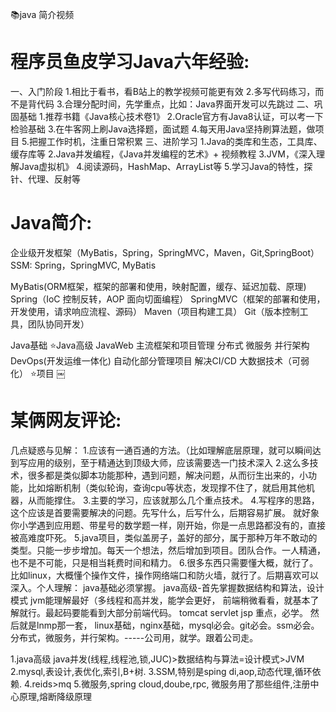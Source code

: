 📚java 简介视频

# 程序员鱼皮学习Java六年经验:
一、入门阶段
1.相比于看书，看B站上的教学视频可能更有效
2.多写代码练习，而不是背代码
3.合理分配时间，先学重点，比如：Java界面开发可以先跳过
二、巩固基础
1.推荐书籍《Java核心技术卷1》
2.Oracle官方有Java8认证，可以考一下检验基础
3.在牛客网上刷Java选择题，面试题
4.每天用Java坚持刷算法题，做项目
5.把握工作时机，注重日常积累
三、进阶学习
1.Java的类库和生态，工具库、缓存库等
2.Java并发编程，《Java并发编程的艺术》+ 视频教程
3.JVM，《深入理解Java虚拟机》
4.阅读源码，HashMap、ArrayList等
5.学习Java的特性，探针、代理、反射等

# Java简介:
企业级开发框架（MyBatis，Spring，SpringMVC，Maven，Git,SpringBoot）
SSM: Spring，SpringMVC, MyBatis

MyBatis(ORM框架，框架的部署和使用，映射配置，缓存、延迟加载、原理)
Spring（IoC 控制反转，AOP 面向切面编程）
SpringMVC（框架的部署和使用，开发使用，请求响应流程、源码）
Maven（项目构建工具）
Git（版本控制工具，团队协同开发）

Java基础
⭐️Java高级
JavaWeb
主流框架和项目管理
分布式 微服务 并行架构
DevOps(开发运维一体化)  自动化部分管理项目  解决CI/CD
大数据技术（可弱化）
⭐️项目
￼

# 某俩网友评论:
几点疑惑与见解：
1.应该有一通百通的方法。（比如理解底层原理，就可以瞬间达到写应用的级别，至于精通达到顶级大师，应该需要选一门技术深入
2.这么多技术，很多都是类似脚本功能那种，遇到问题，解决问题，从而衍生出来的，小功能，比如熔断机制（类似轮询，查询cpu等状态，发现撑不住了，就启用其他机器，从而能撑住。
3.主要的学习，应该就那么几个重点技术。
4.写程序的思路，这个应该是首要需要解决的问题。先写什么，后写什么，后期容易扩展。
就好象你小学遇到应用题、带星号的数学题一样，刚开始，你是一点思路都没有的，直接被高难度吓死。
5.java项目，类似盖房子，盖好的部分，属于那种万年不敢动的类型。只能一步步增加。每天一个想法，然后增加到项目。团队合作。一人精通，也不是不可能，只是相当耗费时间和精力。
6.很多东西只需要懂大概，就行了。比如linux，大概懂个操作文件，操作网络端口和防火墙，就行了。后期喜欢可以深入。个人理解：
java基础必须掌握。
java高级-首先掌握数据结构和算法，设计模式
jvm能理解最好（多线程和高并发，能学会更好，
前端稍微看看，就基本了解就行。最起码要能看到大部分前端代码。
tomcat servlet jsp 重点，必学。
然后就是lnmp那一套， linux基础，nginx基础，mysql必会。git必会。ssm必会。
分布式，微服务，并行架构。-----公司用，就学。跟着公司走。


1.java高级 java并发(线程,线程池,锁,JUC)>数据结构与算法=设计模式>JVM
2.mysql,表设计,表优化,索引,B+树.
3.SSM,特别是sping di,aop,动态代理,循环依赖.
4.reids>mq
5.微服务,spring cloud,doube,rpc, 微服务用了那些组件,注册中心原理,熔断降级原理


